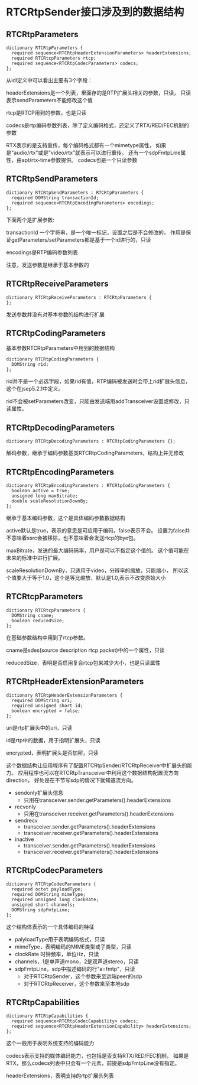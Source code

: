 # RTCRtpSender接口涉及到的数据结构

## RTCRtpParameters

    dictionary RTCRtpParameters {
      required sequence<RTCRtpHeaderExtensionParameters> headerExtensions;
      required RTCRtcpParameters rtcp;
      required sequence<RTCRtpCodecParameters> codecs;
    };

从idl定义中可以看出主要有3个字段：

headerExtensions是一个列表，里面存的是RTP扩展头相关的参数，只读，
只读表示sendParameters不能修改这个值

rtcp是RTCP用到的参数，也是只读

codecs是rtp编码参数列表，除了定义编码格式，还定义了RTX/RED/FEC机制的参数

RTX表示的是支持重传，每个编码格式都有一个mimetype属性，
如果是"audio/rtx"或是"video/rtx"就表示可以进行重传。
还有一个sdpFmtpLine属性，由apt/rtx-time参数提供。
codecs也是一个只读参数

## RTCRtpSendParameters

    dictionary RTCRtpSendParameters : RTCRtpParameters {
      required DOMString transactionId;
      required sequence<RTCRtpEncodingParameters> encodings;
    };

下面两个是扩展参数:

transactionId 一个字符串，是一个唯一标记，设置之后是不会修改的，
作用是保证getParameters/setParameters都是基于一个id进行的，只读

encodings是RTP编码参数列表

注意，发送参数是继承于基本参数的

## RTCRtpReceiveParameters

    dictionary RTCRtpReceiveParameters : RTCRtpParameters {
    };

发送参数并没有对基本参数的结构进行扩展

## RTCRtpCodingParameters

基本参数RTCRtpParameters中用到的数据结构

    dictionary RTCRtpCodingParameters {
      DOMString rid;
    };

rid并不是一个必选字段，如果rid有值，RTP编码被发送时会带上rid扩展头信息，
这个在jsep5.2.1中定义。

rid不会被setParameters改变，只能由发送端用addTransceiver设置或修改，只读属性。

## RTCRtpDecodingParameters

    dictionary RTCRtpDecodingParameters : RTCRtpCodingParameters {};

解码参数，继承于编码参数基类RTCRtpCodingParameters，结构上并无修改

## RTCRtpEncodingParameters

    dictionary RTCRtpEncodingParameters : RTCRtpCodingParameters {
      boolean active = true;
      unsigned long maxBitrate;
      double scaleResolutionDownBy;
    };

继承于基本编码参数，这个是具体编码参数数据结构

active默认是true，表示的意思是可应用于编码，false表示不会。
设置为false并不意味着ssrc会被移除，也不意味着会发送rtcp的bye包。

maxBitrate，发送的最大编码码率，用户是可以不指定这个值的。
这个值可能在未来的标准中进行扩展。

scaleResolutionDownBy，只适用于video，分辨率的缩放，只能缩小，
所以这个值要大于等于1.0，这个是等比缩放，默认是1.0,表示不改变原始大小

## RTCRtcpParameters

    dictionary RTCRtcpParameters {
      DOMString cname;
      boolean reducedSize;
    };

在基础参数结构中用到了rtcp参数。

cname是sdes(source description rtcp packet)中的一个属性，只读

reducedSize，表明是否启用复合rtcp包来减少大小，也是只读属性

## RTCRtpHeaderExtensionParameters

    dictionary RTCRtpHeaderExtensionParameters {
      required DOMString uri;
      required unsigned short id;
      boolean encrypted = false;
    };

uri是rtp扩展头中的uri，只读

id是rtp中的数据，用于指明扩展头，只读

encrypted，表明扩展头是否加密，只读

这个数据结构让应用程序有了配置RTCRtpSender/RTCRtpReceiver中扩展头的能力。
应用程序也可以在RTCRtpTransceiver中利用这个数据结构配置流方向direction，
好处是在不节写sdp的情况下就知道流方向。

- sendonly扩展头信息
  - 只用在transceiver.sender.getParameters().headerExtensions
- recvonly
  - 只用在transceiver.receiver.getParameters().headerExtensions
- sendrecv
  - transceiver.sender.getParameters().headerExtensions
  - transceiver.receiver.getParameters().headerExtensions
- inactive
  - transceiver.sender.getParameters().headerExtensions
  - transceiver.receiver.getParameters().headerExtensions

## RTCRtpCodecParameters

    dictionary RTCRtpCodecParameters {
      required octet payloadType;
      required DOMString mimeType;
      required unsigned long clockRate;
      unsigned short channels;
      DOMString sdpFmtpLine;
    };

这个结构体表示的一个具体编码的特征

- palyloadType用于表明编码格式，只读
- mimeType，表明编码的MIME类型或子类型，只读
- clockRate 时钟频率，单位Hz，只读
- channels，1是单声道mono，2是双声道stereo，只读
- sdpFmtpLine，sdp中描述编码的行"a=fmtp"，只读
  - 对于RTCRtpSender，这个参数来至远端peer的sdp
  - 对于RTCRtpReceiver，这个参数来至本地sdp

## RTCRtpCapabilities

    dictionary RTCRtpCapabilities {
      required sequence<RTCRtpCodecCapability> codecs;
      required sequence<RTCRtpHeaderExtensionCapability> headerExtensions;
    };

这个一般用于表明系统支持的编码能力

codecs表示支持的媒体编码能力，也包括是否支持RTX/RED/FEC机制，
如果是RTX，那么codecs列表中只会有一个元素，前提是sdpFmtpLine没有指定。

headerExtensions，表明支持的rtp扩展头列表
